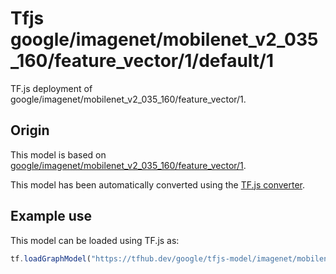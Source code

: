 # Tfjs google/imagenet/mobilenet_v2_035_160/feature_vector/1/default/1
TF.js deployment of google/imagenet/mobilenet_v2_035_160/feature_vector/1.

<!-- parent-model: google/imagenet/mobilenet_v2_035_160/feature_vector/1 -->

## Origin

This model is based on [google/imagenet/mobilenet_v2_035_160/feature_vector/1](https://tfhub.dev/google/imagenet/mobilenet_v2_035_160/feature_vector/1).

This model has been automatically converted using the [TF.js converter](https://github.com/tensorflow/tfjs/tree/master/tfjs-converter).

## Example use
This model can be loaded using TF.js as:

```javascript
tf.loadGraphModel("https://tfhub.dev/google/tfjs-model/imagenet/mobilenet_v2_035_160/feature_vector/1/default/1", { fromTFHub: true })
```
